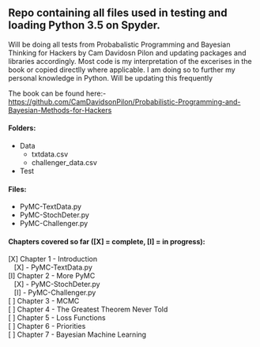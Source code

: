 ## Repo containing all files used in testing and loading Python 3.5 on Spyder. 

Will be doing all tests from Probabalistic Programming and Bayesian Thinking for Hackers by Cam Davidosn Pilon and updating packages and libraries accordingly. Most code is my interpretation of the excerises in the book or copied directlly where applicable. I am doing so to further my personal knowledge in Python. Will be updating this frequently

The book can be found here:- https://github.com/CamDavidsonPilon/Probabilistic-Programming-and-Bayesian-Methods-for-Hackers

#### Folders:  
- Data  
    * txtdata.csv
    * challenger_data.csv
- Test  

#### Files:  
- PyMC-TextData.py
- PyMC-StochDeter.py
- PyMC-Challenger.py

#### Chapters covered so far ([X] = complete, [I] = in progress):  

[X] Chapter 1 - Introduction  
&nbsp;&nbsp;&nbsp;[X] - PyMC-TextData.py    
[I] Chapter 2 - More PyMC  
&nbsp;&nbsp;&nbsp;[X] - PyMC-StochDeter.py  
&nbsp;&nbsp;&nbsp;[I] - PyMC-Challenger.py  
[ ] Chapter 3 - MCMC  
[ ] Chapter 4 - The Greatest Theorem Never Told  
[ ] Chapter 5 - Loss Functions  
[ ] Chapter 6 - Priorities  
[ ] Chapter 7 - Bayesian Machine Learning  
